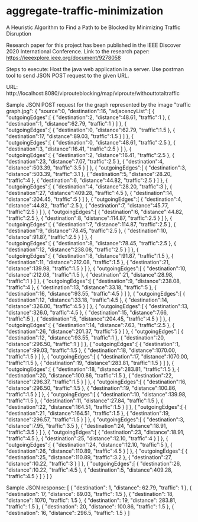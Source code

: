 # aggregate-traffic-minimization
A Heuristic Algorithm to Find a Path to be Blocked by Minimizing Traffic Disruption

Research paper for this project has been published in the IEEE Discover 2020 International Conference.
Link to the research paper: https://ieeexplore.ieee.org/document/9278058

Steps to execute:
Host the java web application in a server.
Use postman tool to send JSON POST request to the given URL.

URL:
http://localhost:8080/viprouteblocking/map/viproute/withouttotaltraffic


Sample JSON POST request for the graph represented by the image "traffic graph.jpg":
{
	"source":0,
	"destination":16,
	"adjacencyList":[
		{  
			"outgoingEdges":[
					{
						"destination":2,
						"distance":48.61,
						"traffic":1
					},
					{
						"destination":1,
						"distance":62.79,
						"traffic":1
					}
				]
		},
		{  
			"outgoingEdges":[
					{
						"destination":0,
						"distance":62.79,
						"traffic":1.5
					},
					{
						"destination":17,
						"distance":89.03,
						"traffic":1.5
					}
				]
		},
		{  
			"outgoingEdges":[
					{
						"destination":0,
						"distance":48.61,
						"traffic":2.5
					},
					{
						"destination":3,
						"distance":16.41,
						"traffic":2.5
					}
				]
		},
		{  
			"outgoingEdges":[
					{
						"destination":2,
						"distance":16.41,
						"traffic":2.5
					},
					{
						"destination":23,
						"distance":7.07,
						"traffic":2.5
					},
					{
						"destination":4,
						"distance":503.39,
						"traffic":3.5
					}
				]
		},
		{ 
			"outgoingEdges":[
					{
						"destination":3,
						"distance":503.39,
						"traffic":3.1
					},
					{
						"destination":5,
						"distance":28.20,
						"traffic":4
					},
					{
						"destination":6,
						"distance":44.82,
						"traffic":2.5
					}
				]
		},
		{  
			"outgoingEdges":[
					{
						"destination":4,
						"distance":28.20,
						"traffic":3
					},
					{
						"destination":27,
						"distance":409.28,
						"traffic":4.5
					},
					{
						"destination":14,
						"distance":204.45,
						"traffic":5
					}
				]
		},
		{
			"outgoingEdges":[
					{
						"destination":4,
						"distance":44.82,
						"traffic":2.5
					},
					{
						"destination":7,
						"distance":45.77,
						"traffic":2.5
					}
				]
		},
		{ 
			"outgoingEdges":[
					{
						"destination":6,
						"distance":44.82,
						"traffic":2.5
					},
					{
						"destination":8,
						"distance":114.87,
						"traffic":2.5
					}
				]
		},
		{ 
			"outgoingEdges":[
					{
						"destination":7,
						"distance":114.87,
						"traffic":2.5
					},
					{
						"destination":9,
						"distance":78.45,
						"traffic":2.5
					},
					{
						"destination":10,
						"distance":91.87,
						"traffic":2.5
					}
				]
		},
		{  
			"outgoingEdges":[
					{
						"destination":8,
						"distance":78.45,
						"traffic":2.5
					},
					{
						"destination":12,
						"distance":238.08,
						"traffic":2.5
					}
				]
		},
		{  
			"outgoingEdges":[
					{
						"destination":8,
						"distance":91.87,
						"traffic":1.5
					},
					{
						"destination":11,
						"distance":212.08,
						"traffic":1.5
					},
					{
						"destination":21,
						"distance":139.98,
						"traffic":1.5
					}
				]
		},
		{
			"outgoingEdges":[
					{
						"destination":10,
						"distance":212.08,
						"traffic":1.5
					},
					{
						"destination":21,
						"distance":28.98,
						"traffic":1
					}
				]
		},
		{
			"outgoingEdges":[
					{
						"destination":9,
						"distance":238.08,
						"traffic":4
					},
					{
						"destination":13,
						"distance":33.18,
						"traffic":5
					},
					{
						"destination":16,
						"distance":93.55,
						"traffic":4.5
					}
				]
		},
		{
			"outgoingEdges":[
					{
						"destination":12,
						"distance":33.18,
						"traffic":4.5
					},
					{
						"destination":14,
						"distance":326.00,
						"traffic":4.5
					}
				]
		},
		{
			"outgoingEdges":[
					{
						"destination":13,
						"distance":326.0,
						"traffic":4.5
					},
					{
						"destination":15,
						"distance":7.66,
						"traffic":5
					},
					{
						"destination":5,
						"distance":204.45,
						"traffic":4.5
					}
				]
		},
		{
			"outgoingEdges":[
					{
						"destination":14,
						"distance":7.63,
						"traffic":2.5
					},
					{
						"destination":26,
						"distance":201.37,
						"traffic":5
					}
				]
		},
		{
			"outgoingEdges":[
					{
						"destination":12,
						"distance":93.55,
						"traffic":1
					},
					{
						"destination":20,
						"distance":296.50,
						"traffic":1
					}
				]
		},
		{
			"outgoingEdges":[
					{
						"destination":1,
						"distance":99.03,
						"traffic":1.5
					},
					{
						"destination":18,
						"distance":1070.00,
						"traffic":1.5
					}
				]
		},
		{
			"outgoingEdges":[
					{
						"destination":17,
						"distance":1070.00,
						"traffic":1.5
					},
					{
						"destination":19,
						"distance":283.81,
						"traffic":1.5
					}
				]
		},
		{
			"outgoingEdges":[
					{
						"destination":18,
						"distance":283.81,
						"traffic":1.5
					},
					{
						"destination":20,
						"distance":100.86,
						"traffic":1.5
					},
					{
						"destination":22,
						"distance":296.37,
						"traffic":1.5
					}
				]
		},
		{
			"outgoingEdges":[
					{
						"destination":16,
						"distance":296.50,
						"traffic":1.5
					},
					{
						"destination":19,
						"distance":100.86,
						"traffic":1.5
					}
				]
		},
		{
			"outgoingEdges":[
					{
						"destination":10,
						"distance":139.98,
						"traffic":1.5
					},
					{
						"destination":11,
						"distance":27.84,
						"traffic":1.5
					},
					{
						"destination":22,
						"distance":164.51,
						"traffic":1.5
					}
				]
		},
		{
			"outgoingEdges":[
					{
						"destination":21,
						"distance":164.51,
						"traffic":1.5
					},
					{
						"destination":19,
						"distance":296.57,
						"traffic":1.5
					}
				]
		},
		{
			"outgoingEdges":[
					{
						"destination":3,
						"distance":7.95,
						"traffic":3.5
					},
					{
						"destination":24,
						"distance":18.91,
						"traffic":3.5
					}
				]
		},
		{
			"outgoingEdges":[
					{
						"destination":23,
						"distance":18.91,
						"traffic":4.5
					},
					{
						"destination":25,
						"distance":12.10,
						"traffic":4
					}
				]
		},
		{
			"outgoingEdges":[
					{
						"destination":24,
						"distance":12.10,
						"traffic":5
					},
					{
						"destination":26,
						"distance":110.89,
						"traffic":4.5
					}
				]
		},
		{
			"outgoingEdges":[
					{
						"destination":25,
						"distance":110.89,
						"traffic":3.2
					},
					{
						"destination":27,
						"distance":10.22,
						"traffic":3
					}
				]
		},
		{
			"outgoingEdges":[
					{
						"destination":26,
						"distance":10.22,
						"traffic":4.5
					},
					{
						"destination":5,
						"distance":409.28,
						"traffic":4.5
					}
				]
		}
		]
}






Sample JSON response:
[
    {
        "destination": 1,
        "distance": 62.79,
        "traffic": 1
    },
    {
        "destination": 17,
        "distance": 89.03,
        "traffic": 1.5
    },
    {
        "destination": 18,
        "distance": 1070,
        "traffic": 1.5
    },
    {
        "destination": 19,
        "distance": 283.81,
        "traffic": 1.5
    },
    {
        "destination": 20,
        "distance": 100.86,
        "traffic": 1.5
    },
    {
        "destination": 16,
        "distance": 296.5,
        "traffic": 1.5
    }
]
